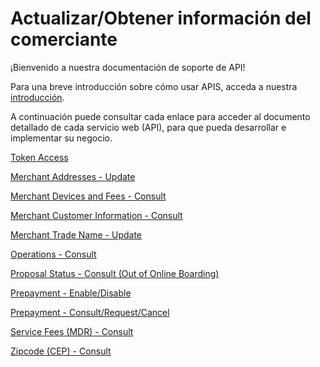 
# Actualizar/Obtener información del comerciante

¡Bienvenido a nuestra documentación de soporte de API!

Para una breve introducción sobre cómo usar APIS, acceda a nuestra [introducción](?path=docs/español/banworks/APIs-Introduction.md).

A continuación puede consultar cada enlace para acceder al documento detallado de cada servicio web (API), para que pueda desarrollar e implementar su negocio.

[Token Access](?path=docs/español/banworks/TokenGenerationforWeb-services.md)

[Merchant Addresses - Update](../api/?type=post&path=/bwa/wsm/merchantinformation/address/updateAddress/)

[Merchant Devices and Fees - Consult](../api/?type=get&path=/bwa/mdr-fees/{institution}/{merchanID}/)

[Merchant Customer Information - Consult](../api/?type=get&path=/bwa/estabelecimento/v2)

[Merchant Trade Name - Update](../api/?type=post&path=/bwa/wsm/merchantinformation/tradeName/updateTradeName/)

[Operations - Consult](../api/?type=post&path=/bwa/wsm/devicerequest/consultoperation/processConsultOperationRequest/)

[Proposal Status - Consult (Out of Online Boarding)](../api/?type=get&path=/bwa/proposta/status/{inst}/{doc})

[Prepayment - Enable/Disable](../api/?type=post&path=/bwa/wsm/fundingtools/prepayFlag/updatePrepayFlag/)

[Prepayment - Consult/Request/Cancel](../api/?type=get&path=/bwa/antecipacao-automatica/v1/antecipacao/)

[Service Fees (MDR) - Consult](../api/?type=get&path=/bwa/mdr-fees/v2)

[Zipcode (CEP) - Consult](../api/?type=get&path=/bwa/cep-service/cep/{cep})

